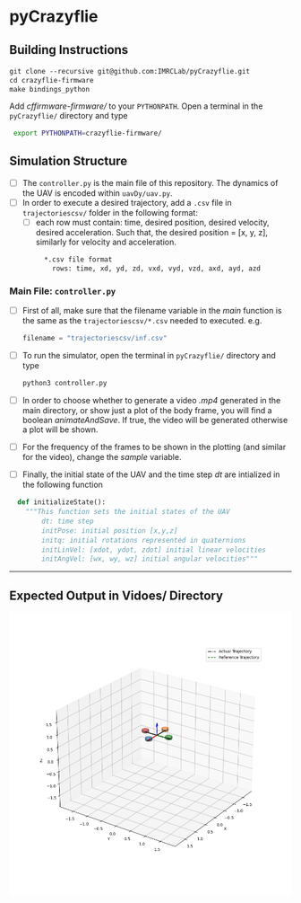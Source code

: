 # pyCrazyflie
## Building Instructions
```
git clone --recursive git@github.com:IMRCLab/pyCrazyflie.git
cd crazyflie-firmware
make bindings_python
```
Add _cffirmware-firmware/_ to your `PYTHONPATH`. Open a terminal in the `pyCrazyflie/` directory and type
``` bash
 export PYTHONPATH=crazyflie-firmware/
```
## Simulation Structure
* [ ] The `controller.py` is the main file of this repository. The dynamics of the UAV is encoded within `uavDy/uav.py`.
* [ ] In order to execute a desired trajectory, add a `.csv` file in `trajectoriescsv/` folder in the following format:
  * [ ] each row must contain: time, desired position, desired velocity, desired acceleration. Such that, the desired position = [x, y, z], similarly for velocity and acceleration.
    ``` 
      *.csv file format
        rows: time, xd, yd, zd, vxd, vyd, vzd, axd, ayd, azd
    ```
### Main File: `controller.py`
* [ ] First of all, make sure that the filename variable in the _main_ function is the same as the `trajectoriescsv/*.csv` needed to executed. e.g. 

    ```python
    filename = "trajectoriescsv/inf.csv"
    ```
* [ ] To run the simulator, open the terminal in `pyCrazyflie/` directory and type 
    ```bash
    python3 controller.py 
    ``` 
* [ ] In order to choose whether to generate a video *.mp4* generated in the main directory, or show just a plot of the body frame, you will find a boolean *animateAndSave*. If true, the video will be generated otherwise a plot will be shown.
* [ ] For the frequency of the frames to be shown in the plotting (and similar for the video), change the *sample* variable. 
* [ ] Finally, the initial state of the UAV  and the time step _dt_ are intialized in the following function
```python
  def initializeState():
    """This function sets the initial states of the UAV
        dt: time step
        initPose: initial position [x,y,z]
        initq: initial rotations represented in quaternions 
        initLinVel: [xdot, ydot, zdot] initial linear velocities
        initAngVel: [wx, wy, wz] initial angular velocities"""
```
___
## Expected Output in Vidoes/ Directory
![Markdown Logo](Videos/infinity8.gif)
